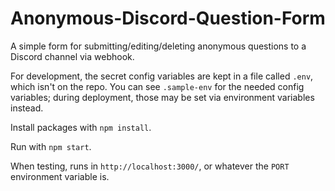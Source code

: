 # Anonymous-Discord-Question-Form
A simple form for submitting/editing/deleting anonymous questions to a Discord channel via webhook.

For development, the secret config variables are kept in a file called `.env`, which isn't on the repo. 
You can see `.sample-env` for the needed config variables; during deployment, those may be set via environment variables instead.

Install packages with `npm install`.

Run with `npm start`.

When testing, runs in `http://localhost:3000/`, or whatever the `PORT` environment variable is.
